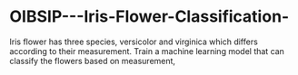 # OIBSIP---Iris-Flower-Classification-
Iris flower has three species, versicolor and virginica which differs according to their measurement. Train a machine learning model that can classify the flowers based on measurement,
